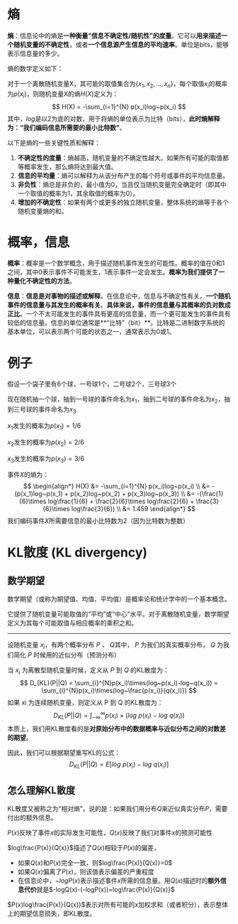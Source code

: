 # 熵

**熵**：信息论中的熵是**一种衡量“信息不确定性/随机性”的度量**。它可以**用来描述一个随机变量的不确定性**，或者**一个信息源产生信息的平均速率**。单位是bits，能够表示信息量的多少。

熵的数学定义如下：

对于一个离散随机变量X，其可能的取值集合为$\{x_1,x_2,…,x_n\}$，每个取值$x_i$的概率为$p(x_i)$，则随机变量X的熵$H(X)$定义为：
$$
H(X) = -\sum_{i=1}^{N} p(x_i)log~p(x_i)
$$
其中，$log$⁡是以2为底的对数，用于将熵的单位表示为比特（bits），**此时熵解释为：“我们编码信息所需要的最小比特数”**。

以下是熵的一些关键性质和解释：

1. **不确定性的度量**：熵越高，随机变量的不确定性越大。如果所有可能的取值都等概率发生，那么熵将达到最大值。
2. **信息的平均量**：熵可以解释为从该分布产生的每个符号或事件的平均信息量。
3. **非负性**：熵总是非负的，最小值为0，当且仅当随机变量完全确定时（即其中一个取值的概率为1，其余取值的概率为0）。
4. **增加的不确定性**：如果有两个或更多的独立随机变量，整体系统的熵等于各个随机变量熵的和。

# 概率，信息

**概率**：概率是一个数学概念，用于描述随机事件发生的可能性。概率的值在0和1之间，其中0表示事件不可能发生，1表示事件一定会发生。**概率为我们提供了一种量化不确定性的方法**。

**信息**：**信息是对事物的描述或解释**。在信息论中，信息与不确定性有关。**一个随机事件的信息量与其发生的概率有关**。**具体来说，事件的信息量与其概率的负对数成正比**。一个不太可能发生的事件具有更高的信息量，而一个更可能发生的事件具有较低的信息量。信息的单位通常是**“比特”（bit）**。比特是二进制数字系统的基本单位，可以表示两个可能的状态之一，通常表示为0或1。

# 例子

假设一个袋子里有6个球，一号球1个，二号球2个，三号球3个

现在随机抽一个球，抽到一号球的事件命名为$x_1$，抽到二号球的事件命名为$x_2$，抽到三号球的事件命名为$x_3$

$x_1$发生的概率为$p(x_1) = 1/6$

$x_2$发生的概率为$p(x_2) = 2/6$

$x_3$发生的概率为$p(x_3) = 3/6$

事件$X$的熵为：
$$
\begin{align*}
H(X) &= -\sum_{i=1}^{N} p(x_i)log~p(x_i) \\
&= -(p(x_1)log~p(x_1) + p(x_2)log~p(x_2) + p(x_3)log~p(x_3)) \\
&= -(\frac{1}{6}\times log\frac{1}{6} + \frac{2}{6}\times log\frac{2}{6} + \frac{3}{6}\times log\frac{3}{6}) \\
&= 1.459
\end{align*}
$$
我们编码事件$X$所需要信息的最小比特数为2（因为比特数为整数）

# KL散度 (KL divergency)

## 数学期望

数学期望（或称为期望值、均值、平均值）是概率论和统计学中的一个基本概念。

它提供了随机变量可能取值的“平均”或“中心”水平。对于离散随机变量，数学期望定义为其每个可能取值与相应概率的乘积之和。

---

设随机变量 $x_i$，有两个概率分布 $P$ 、 $Q$其中， $P$ 为我们的真实概率分布， $Q$ 为我们简化 $P$ 时候用的近似分布（预测分布）

当 $x_i$ 为离散型随机变量时候，定义从 $P$ 到 $Q$ 的KL散度为：
$$
D_{KL}(P||Q) = \sum_{i}^{N}p(x_i)\times(log~p(x_i)-log~q(x_i)) = \sum_{i}^{N}p(x_i)\times(log~\frac{p(x_i)}{q(x_i)})
$$
如果 xi 为连续随机变量，则定义从 P 到 Q 的KL散度为：
$$
D_{KL}(P||Q) = \int_{-\infty}^{\infty}p(x_i)\times(log~p(x_i)-log~q(x_i))
$$
本质上，我们用KL散度看的是**对原始分布中的数据概率与近似分布之间的对数差的期望**。

因此，我们可以根据期望重写KL的公式：
$$
D_{KL}(P||Q) = E[log~p(x_i) - log~q(x_i)]
$$

## 怎么理解KL散度

KL散度又被称之为“相对熵”，说的是：如果我们用分布$Q$来近似真实分布$P$，需要付出的额外信息。

$P(x)$反映了事件$x$的实际发生可能性，$Q(x)$反映了我们对事件$x$的预测可能性

$log\frac{P(x)}{Q(x)}$描述了$Q(x)$相较于$P(x)$的偏差，

- 如果$Q(x)$和$P(x)$完全一致，则$log\frac{P(x)}{Q(x)}=0$
- 如果$Q(x)$偏离了$P(x)$，则该值表示偏差的严重程度
- 在信息论中，$-logP(x)$表示描述事件$x$所需的信息量。用$Q(x)$描述时的**额外信息代价**就是$-logQ(x)-(-logP(x))=log\frac{P(x)}{Q(x)}$

$P(x)log\frac{P(x)}{Q(x)}$表示对所有可能的$x$加权求和（或者积分），表示整体上的期望信息损失，即KL散度。

